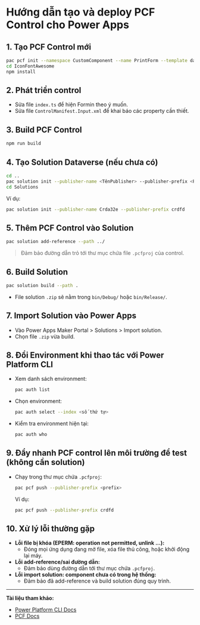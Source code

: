 # Hướng dẫn tạo và deploy PCF Control cho Power Apps

## 1. Tạo PCF Control mới
```sh
pac pcf init --namespace CustomComponent --name PrintForm --template dataset
cd IconFontAwesome
npm install
```

## 2. Phát triển control
- Sửa file `index.ts` để hiện Formin theo ý muốn.
- Sửa file `ControlManifest.Input.xml` để khai báo các property cần thiết.

## 3. Build PCF Control
```sh
npm run build
```

## 4. Tạo Solution Dataverse (nếu chưa có)
```sh
cd ..
pac solution init --publisher-name <TênPublisher> --publisher-prefix <Prefix>
cd Solutions
```
Ví dụ:
```sh
pac solution init --publisher-name Crda32e --publisher-prefix crdfd
```

## 5. Thêm PCF Control vào Solution
```sh
pac solution add-reference --path ../
```
> Đảm bảo đường dẫn trỏ tới thư mục chứa file `.pcfproj` của control.

## 6. Build Solution
```sh
pac solution build --path .
```
- File solution `.zip` sẽ nằm trong `bin/Debug/` hoặc `bin/Release/`.

## 7. Import Solution vào Power Apps
- Vào Power Apps Maker Portal > Solutions > Import solution.
- Chọn file `.zip` vừa build.

## 8. Đổi Environment khi thao tác với Power Platform CLI
- Xem danh sách environment:
  ```sh
  pac auth list
  ```
- Chọn environment:
  ```sh
  pac auth select --index <số thứ tự>
  ```
- Kiểm tra environment hiện tại:
  ```sh
  pac auth who
  ```

## 9. Đẩy nhanh PCF control lên môi trường để test (không cần solution)
- Chạy trong thư mục chứa `.pcfproj`:
  ```sh
  pac pcf push --publisher-prefix <prefix>
  ```
  Ví dụ:
    ```sh
    pac pcf push --publisher-prefix crdfd
    ```

## 10. Xử lý lỗi thường gặp
- **Lỗi file bị khóa (EPERM: operation not permitted, unlink ...):**
  - Đóng mọi ứng dụng đang mở file, xóa file thủ công, hoặc khởi động lại máy.
- **Lỗi add-reference/sai đường dẫn:**
  - Đảm bảo dùng đường dẫn tới thư mục chứa `.pcfproj`.
- **Lỗi import solution: component chưa có trong hệ thống:**
  - Đảm bảo đã add-reference và build solution đúng quy trình.

---

**Tài liệu tham khảo:**
- [Power Platform CLI Docs](https://aka.ms/PowerPlatformCLI)
- [PCF Docs](https://learn.microsoft.com/en-us/power-apps/developer/component-framework/overview) 

